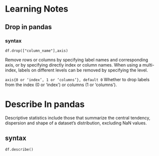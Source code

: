 # Learning Notes

## Drop in pandas 
### syntax
`df.drop(["column_name"],axis)`

Remove rows or columns by specifying label names and corresponding axis, or by specifying directly index or column names. When using a multi-index, labels on different levels can be removed by specifying the level. 

`axis{0 or ‘index’, 1 or ‘columns’}, default 0`
Whether to drop labels from the index (0 or ‘index’) or columns (1 or ‘columns’).


# Describe In pandas

Descriptive statistics include those that summarize the central tendency, dispersion and shape of a dataset’s distribution, excluding NaN values.

## syntax
`df.describe()`

